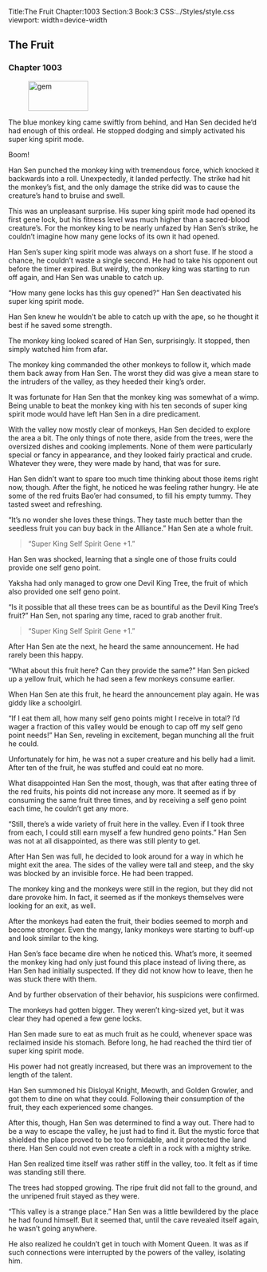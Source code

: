 Title:The Fruit 
Chapter:1003 
Section:3 
Book:3 
CSS:../Styles/style.css 
viewport: width=device-width
  
## The Fruit
### Chapter 1003 
<figure>
	<img src="../Images/gem.gif" alt="gem" id="gem" width="120" height="60" />
</figure>
  

  
  The blue monkey king came swiftly from behind, and Han Sen decided he’d had enough of this ordeal. He stopped dodging and simply activated his super king spirit mode.

Boom!

Han Sen punched the monkey king with tremendous force, which knocked it backwards into a roll. Unexpectedly, it landed perfectly. The strike had hit the monkey’s fist, and the only damage the strike did was to cause the creature’s hand to bruise and swell.

This was an unpleasant surprise. His super king spirit mode had opened its first gene lock, but his fitness level was much higher than a sacred-blood creature’s. For the monkey king to be nearly unfazed by Han Sen’s strike, he couldn’t imagine how many gene locks of its own it had opened.

Han Sen’s super king spirit mode was always on a short fuse. If he stood a chance, he couldn’t waste a single second. He had to take his opponent out before the timer expired. But weirdly, the monkey king was starting to run off again, and Han Sen was unable to catch up.

“How many gene locks has this guy opened?” Han Sen deactivated his super king spirit mode.

Han Sen knew he wouldn’t be able to catch up with the ape, so he thought it best if he saved some strength.

The monkey king looked scared of Han Sen, surprisingly. It stopped, then simply watched him from afar.

The monkey king commanded the other monkeys to follow it, which made them back away from Han Sen. The worst they did was give a mean stare to the intruders of the valley, as they heeded their king’s order.

It was fortunate for Han Sen that the monkey king was somewhat of a wimp. Being unable to beat the monkey king with his ten seconds of super king spirit mode would have left Han Sen in a dire predicament.

With the valley now mostly clear of monkeys, Han Sen decided to explore the area a bit. The only things of note there, aside from the trees, were the oversized dishes and cooking implements. None of them were particularly special or fancy in appearance, and they looked fairly practical and crude. Whatever they were, they were made by hand, that was for sure.

Han Sen didn’t want to spare too much time thinking about those items right now, though. After the fight, he noticed he was feeling rather hungry. He ate some of the red fruits Bao’er had consumed, to fill his empty tummy. They tasted sweet and refreshing.

“It’s no wonder she loves these things. They taste much better than the seedless fruit you can buy back in the Alliance.” Han Sen ate a whole fruit.

> “Super King Self Spirit Gene +1.”

Han Sen was shocked, learning that a single one of those fruits could provide one self geno point.

Yaksha had only managed to grow one Devil King Tree, the fruit of which also provided one self geno point.

“Is it possible that all these trees can be as bountiful as the Devil King Tree’s fruit?” Han Sen, not sparing any time, raced to grab another fruit.

> “Super King Self Spirit Gene +1.”

After Han Sen ate the next, he heard the same announcement. He had rarely been this happy.

“What about this fruit here? Can they provide the same?” Han Sen picked up a yellow fruit, which he had seen a few monkeys consume earlier.

When Han Sen ate this fruit, he heard the announcement play again. He was giddy like a schoolgirl.

“If I eat them all, how many self geno points might I receive in total? I’d wager a fraction of this valley would be enough to cap off my self geno point needs!” Han Sen, reveling in excitement, began munching all the fruit he could.

Unfortunately for him, he was not a super creature and his belly had a limit. After ten of the fruit, he was stuffed and could eat no more.

What disappointed Han Sen the most, though, was that after eating three of the red fruits, his points did not increase any more. It seemed as if by consuming the same fruit three times, and by receiving a self geno point each time, he couldn’t get any more.

“Still, there’s a wide variety of fruit here in the valley. Even if I took three from each, I could still earn myself a few hundred geno points.” Han Sen was not at all disappointed, as there was still plenty to get.

After Han Sen was full, he decided to look around for a way in which he might exit the area. The sides of the valley were tall and steep, and the sky was blocked by an invisible force. He had been trapped.

The monkey king and the monkeys were still in the region, but they did not dare provoke him. In fact, it seemed as if the monkeys themselves were looking for an exit, as well.

After the monkeys had eaten the fruit, their bodies seemed to morph and become stronger. Even the mangy, lanky monkeys were starting to buff-up and look similar to the king.

Han Sen’s face became dire when he noticed this. What’s more, it seemed the monkey king had only just found this place instead of living there, as Han Sen had initially suspected. If they did not know how to leave, then he was stuck there with them.

And by further observation of their behavior, his suspicions were confirmed.

The monkeys had gotten bigger. They weren’t king-sized yet, but it was clear they had opened a few gene locks.

Han Sen made sure to eat as much fruit as he could, whenever space was reclaimed inside his stomach. Before long, he had reached the third tier of super king spirit mode.

His power had not greatly increased, but there was an improvement to the length of the talent.

Han Sen summoned his Disloyal Knight, Meowth, and Golden Growler, and got them to dine on what they could. Following their consumption of the fruit, they each experienced some changes.

After this, though, Han Sen was determined to find a way out. There had to be a way to escape the valley, he just had to find it. But the mystic force that shielded the place proved to be too formidable, and it protected the land there. Han Sen could not even create a cleft in a rock with a mighty strike.

Han Sen realized time itself was rather stiff in the valley, too. It felt as if time was standing still there.

The trees had stopped growing. The ripe fruit did not fall to the ground, and the unripened fruit stayed as they were.

“This valley is a strange place.” Han Sen was a little bewildered by the place he had found himself. But it seemed that, until the cave revealed itself again, he wasn’t going anywhere.

He also realized he couldn’t get in touch with Moment Queen. It was as if such connections were interrupted by the powers of the valley, isolating him.
